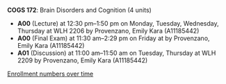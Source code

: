 **COGS 172**: Brain Disorders and Cognition (4 units)

- **A00** (Lecture) at 12:30 pm–1:50 pm on Monday, Tuesday, Wednesday, Thursday at WLH 2206 by Provenzano, Emily Kara (A11185442)
- **A00** (Final Exam) at 11:30 am–2:29 pm on Friday at   by Provenzano, Emily Kara (A11185442)
- **A01** (Discussion) at 11:00 am–11:50 am on Tuesday, Thursday at WLH 2209 by Provenzano, Emily Kara (A11185442)

[Enrollment numbers over time](./COGS172.tsv)
